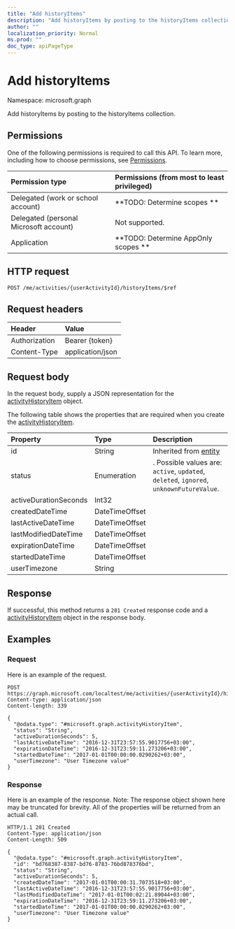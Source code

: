 ```yaml
---
title: "Add historyItems"
description: "Add historyItems by posting to the historyItems collection."
author: ""
localization_priority: Normal
ms.prod: ""
doc_type: apiPageType
---
```


# Add historyItems

Namespace: microsoft.graph

Add historyItems by posting to the historyItems collection.

## Permissions
One of the following permissions is required to call this API. To learn more, including how to choose permissions, see [Permissions](/concepts/permissions-reference.md).

|Permission type|Permissions (from most to least privileged)|
|:---|:---|
|Delegated (work or school account)|**TODO: Determine scopes **|
|Delegated (personal Microsoft account)|Not supported.|
|Application|**TODO: Determine AppOnly scopes **|

## HTTP request
<!-- {
  "blockType": "ignored"
}
-->
``` http
POST /me/activities/{userActivityId}/historyItems/$ref
```

## Request headers
|Header|Value|
|:---|:---|
|Authorization|Bearer {token}|
|Content-Type|application/json|

## Request body
In the request body, supply a JSON representation for the [activityHistoryItem](../resources/activityhistoryitem.md) object.

The following table shows the properties that are required when you create the [activityHistoryItem](../resources/activityhistoryitem.md).

|Property|Type|Description|
|:---|:---|:---|
|id|String| Inherited from [entity](../resources/entity.md)|
|status|Enumeration|. Possible values are: `active`, `updated`, `deleted`, `ignored`, `unknownFutureValue`.|
|activeDurationSeconds|Int32||
|createdDateTime|DateTimeOffset||
|lastActiveDateTime|DateTimeOffset||
|lastModifiedDateTime|DateTimeOffset||
|expirationDateTime|DateTimeOffset||
|startedDateTime|DateTimeOffset||
|userTimezone|String||



## Response
If successful, this method returns a `201 Created` response code and a [activityHistoryItem](../resources/activityhistoryitem.md) object in the response body.

## Examples

### Request
Here is an example of the request.
<!-- {
  "blockType": "request",
  "name": "create_activityhistoryitem_from_"
}
-->
``` http
POST https://graph.microsoft.com/localtest/me/activities/{userActivityId}/historyItems
Content-type: application/json
Content-length: 339

{
  "@odata.type": "#microsoft.graph.activityHistoryItem",
  "status": "String",
  "activeDurationSeconds": 5,
  "lastActiveDateTime": "2016-12-31T23:57:55.9017756+03:00",
  "expirationDateTime": "2016-12-31T23:59:11.273206+03:00",
  "startedDateTime": "2017-01-01T00:00:00.0290262+03:00",
  "userTimezone": "User Timezone value"
}
```

### Response
Here is an example of the response. Note: The response object shown here may be truncated for brevity. All of the properties will be returned from an actual call.
<!-- {
  "blockType": "response",
  "truncated": true,
  "@odata.type": "microsoft.graph.activityhistoryitem"
}
-->
``` http
HTTP/1.1 201 Created
Content-Type: application/json
Content-Length: 509

{
  "@odata.type": "#microsoft.graph.activityHistoryItem",
  "id": "bd768387-8387-bd76-8783-76bd878376bd",
  "status": "String",
  "activeDurationSeconds": 5,
  "createdDateTime": "2017-01-01T00:00:31.7073518+03:00",
  "lastActiveDateTime": "2016-12-31T23:57:55.9017756+03:00",
  "lastModifiedDateTime": "2017-01-01T00:02:21.89044+03:00",
  "expirationDateTime": "2016-12-31T23:59:11.273206+03:00",
  "startedDateTime": "2017-01-01T00:00:00.0290262+03:00",
  "userTimezone": "User Timezone value"
}
```

